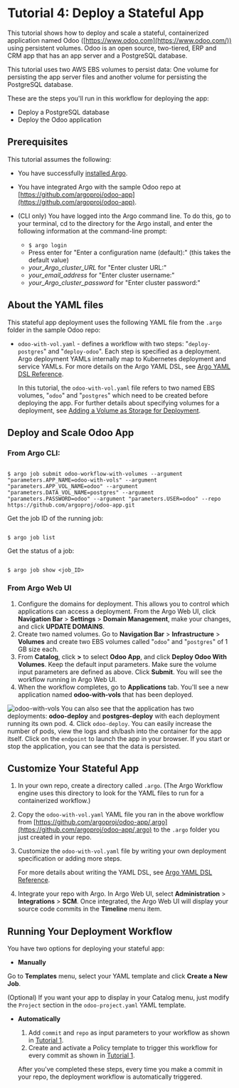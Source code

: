 # Tutorial 4: Deploy a Stateful App

This tutorial shows how to deploy and scale a stateful, containerized application named Odoo ([https://www.odoo.com](https://www.odoo.com/)) using persistent volumes. Odoo is an open source, two-tiered, ERP and CRM app that has an app server and a PostgreSQL database.

This tutorial uses two AWS EBS volumes to persist data: One volume for persisting the app server files and another volume for persisting the PostgreSQL database.    

These are the steps you'll run in this workflow for deploying the app:

* Deploy a PostgreSQL database
* Deploy the Odoo application

## Prerequisites
This tutorial assumes the following:

* You have successfully [installed Argo](https://argoproj.github.io/argo-site/get-started/installation).
* You have integrated Argo with the sample Odoo repo at [https://github.com/argoproj/odoo-app](https://github.com/argoproj/odoo-app).
* (CLI only) You have logged into the Argo command line. To do this, go to your terminal, cd to the directory for the Argo install, and enter the following information at the command-line prompt:

  * `$ argo login`
  * Press enter for "Enter a configuration name (default):" (this takes the default value)
  * *your_Argo_cluster_URL* for "Enter cluster URL:"
  * *your_email_address* for "Enter cluster username:"
  * *your_Argo_cluster_password* for "Enter cluster password:"
<!--Config written to: /Users/<your_name>/.argo/default-->


## About the YAML files

This stateful app deployment uses the following YAML file from the `.argo` folder in the  sample Odoo repo:

* `odoo-with-vol.yaml` - defines a workflow with two steps: "`deploy-postgres`" and "`deploy-odoo`". Each step is specified as a deployment. Argo deployment YAMLs internally map to Kubernetes deployment and service YAMLs. For more details on the Argo YAML DSL, see [Argo YAML DSL Reference](../yaml/dsl_reference_intro.md).

  In this tutorial, the `odoo-with-vol.yaml` file refers to two named EBS volumes, "`odoo`" and "`postgres`" which need to be created before deploying the app. For further details about specifying volumes for a deployment, see [Adding a Volume as Storage for Deployment](../yaml/ex_add_volume_deployment.md).

## Deploy and Scale Odoo App

### From Argo CLI:

```

$ argo job submit odoo-workflow-with-volumes --argument "parameters.APP_NAME=odoo-with-vols" --argument "parameters.APP_VOL_NAME=odoo" --argument "parameters.DATA_VOL_NAME=postgres" --argument "parameters.PASSWORD=odoo" --argument "parameters.USER=odoo" --repo https://github.com/argoproj/odoo-app.git

```

Get the job ID of the running job:

```

$ argo job list

```

Get the status of a job:

```

$ argo job show <job_ID>

```

### From Argo Web UI

1. Configure the domains for deployment. This allows you to control which applications can access a deployment. From the Argo Web UI, click **Navigation Bar** > **Settings** > **Domain Management**, make your changes, and click **UPDATE DOMAINS**.
2. Create two named volumes. Go to **Navigation Bar** > **Infrastructure** > **Volumes** and create two EBS volumes called "`odoo`" and "`postgres`" of 1 GB size each.
2. From **Catalog**, click **>** to select **Odoo App**, and click **Deploy Odoo With Volumes**. Keep the default input parameters. Make sure the volume input parameters are defined as above. Click **Submit**. You will see the workflow running in Argo Web UI.
3. When the workflow completes, go to **Applications** tab. You'll see a new application named **odoo-with-vols** that has been deployed.

 ![odoo-with-vols](../../images/deployed_odoo_app_with_volumes_instances.png)
You can also see that the application has two deployments: **odoo-deploy** and **postgres-deploy** with each deployment running its own pod.
4.  Click `odoo-deploy`. You can easily increase the number of pods, view the logs and sh/bash into the container for the app itself. Click on the `endpoint` to launch the app in your browser.
If you start or stop the application, you can see that the data is persisted.

## Customize Your Stateful App

1. In your own repo, create a directory called `.argo`. (The Argo Workflow engine uses this directory to look for the YAML files to run for a containerized workflow.)
1. Copy the `odoo-with-vol.yaml` YAML file you ran in the above workflow from [https://github.com/argoproj/odoo-app/,argo](https://github.com/argoproj/odoo-app/,argo) to the `.argo` folder you just created in your repo.
1. Customize the `odoo-with-vol.yaml` file by writing your own deployment specification or adding more steps.

	For more details about writing the YAML DSL, see [Argo YAML DSL Reference](./../yaml/dsl_reference_intro.md).

4. Integrate your repo with Argo. In Argo Web UI, select **Administration** > **Integrations** > **SCM**. Once integrated, the Argo Web UI will display your source code commits in the **Timeline** menu item.

## Running Your Deployment Workflow


You have two options for deploying your stateful app:

 * **Manually**

  Go to **Templates** menu, select your YAML template and click **Create a New Job**.

   (Optional)  If you want your app to display in your Catalog menu, just modify the `Project` section in the `odoo-project.yaml` YAML template.


 * **Automatically**
	1. Add `commit` and `repo` as input parameters to your workflow as shown in [Tutorial 1](./argo_tutorial_1_create_ci_workflow.md).
	2. Create and activate a Policy template to trigger this workflow for every commit as shown in [Tutorial 1](./argo_tutorial_1_create_ci_workflow.md).

   After you've completed these steps, every time you make a commit in your repo, the deployment workflow is automatically triggered.
